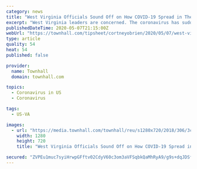 ```yaml
---
category: news
title: "West Virginia Officials Sound Off on How COVID-19 Spread in Their Prisons"
excerpt: "West Virginia leaders are concerned. The coronavirus has suddenly appeared among the state's inmates, and it doesn't take a professional sleuth to figure out why. A group of state officials, including Senator Shelley Moore Capito,"
publishedDateTime: 2020-05-07T21:15:00Z
webUrl: "https://townhall.com/tipsheet/cortneyobrien/2020/05/07/west-virginia-officials-sound-off-on-how-covid19-spread-in-their-prisons-n2568370"
type: article
quality: 54
heat: 54
published: false

provider:
  name: Townhall
  domain: townhall.com

topics:
  - Coronavirus in US
  - Coronavirus

tags:
  - US-VA

images:
  - url: "https://media.townhall.com/townhall/reu/s1280x720/2018/306/3ca4c214-b6dd-47e6-82f4-b2f925eea6a5.jpg"
    width: 1280
    height: 720
    title: "West Virginia Officials Sound Off on How COVID-19 Spread in Their Prisons"

secured: "ZVPEu1muc7syiHrwpGFftv02CdyV60c3om3aVFSqbkQaMhRyA9/g9s+dqJDSfjTT2morbrjyZi9k+tLH/+XUpIBGIFzUj3wu/2hUAuufOVNPDplxfbcaT/uh61Lo4nTpPRp373f8c7VrHvW6v6nDfWZL2d5/RM36RVrT2S/2Igf0hEozbEHORr+1HDmSwvwrCnnq83s/mgq+QKT79JhWmVt7zldSZbFi/VikbkIshu/amdJpIbXsELpGqBSe8RZxzyJHoUzJlYKu7GOrcGQkcajmQgebFasBWVh4DRsli1xE7TFSG4b1M22MtexqfO6I;NuAnSCW/AxwMil31QDD48w=="
---
```


